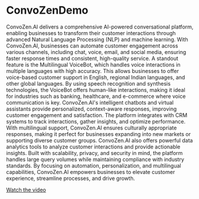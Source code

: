 # ConvoZenDemo

ConvoZen.AI delivers a comprehensive AI-powered conversational platform, enabling businesses to transform their customer interactions through advanced Natural Language Processing (NLP) and machine learning. With ConvoZen.AI, businesses can automate customer engagement across various channels, including chat, voice, email, and social media, ensuring faster response times and consistent, high-quality service. A standout feature is the Multilingual VoiceBot, which handles voice interactions in multiple languages with high accuracy. This allows businesses to offer voice-based customer support in English, regional Indian languages, and other global languages. By using speech recognition and synthesis technologies, the VoiceBot offers human-like interactions, making it ideal for industries such as banking, healthcare, and e-commerce where voice communication is key. ConvoZen.AI's intelligent chatbots and virtual assistants provide personalized, context-aware responses, improving customer engagement and satisfaction. The platform integrates with CRM systems to track interactions, gather insights, and optimize performance. With multilingual support, ConvoZen.AI ensures culturally appropriate responses, making it perfect for businesses expanding into new markets or supporting diverse customer groups. ConvoZen.AI also offers powerful data analytics tools to analyze customer interactions and provide actionable insights. Built with scalability, privacy, and security in mind, the platform handles large query volumes while maintaining compliance with industry standards. By focusing on automation, personalization, and multilingual capabilities, ConvoZen.AI empowers businesses to elevate customer experience, streamline processes, and drive growth.

[Watch the video](./ConvoZen.AI_Demo_Instance_.mov)

